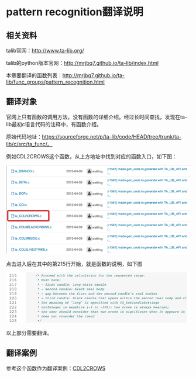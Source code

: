 # pattern recognition翻译说明

## 相关资料
talib官网：http://www.ta-lib.org/

talib的python版本官网：http://mrjbq7.github.io/ta-lib/index.html

本章要翻译的函数列表：http://mrjbq7.github.io/ta-lib/func_groups/pattern_recognition.html

## 翻译对象
官网上只有函数的调用方法，没有函数的详细介绍。经过长时间查找，发现在ta-lib最初c语言代码的注释中，有函数介绍。

原始代码地址：https://sourceforge.net/p/ta-lib/code/HEAD/tree/trunk/ta-lib/c/src/ta_func/。

例如CDL2CROWS这个函数，从上方地址中找到对应的函数入口，如下图：

![](/assets/c代码入口.png)

点击进入后在其中的第215行开始，就是函数的说明，如下图

![](/assets/c代码中的注释.png)

以上部分需要翻译。

## 翻译案例
参考这个函数作为翻译案例：[CDL2CROWS](CDL2CROWS.md)
